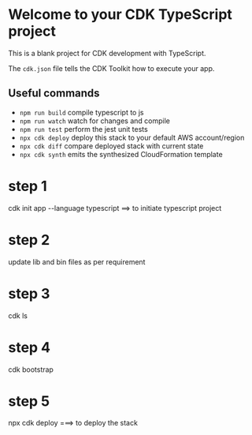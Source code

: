 # Welcome to your CDK TypeScript project

This is a blank project for CDK development with TypeScript.

The `cdk.json` file tells the CDK Toolkit how to execute your app.

## Useful commands

* `npm run build`   compile typescript to js
* `npm run watch`   watch for changes and compile
* `npm run test`    perform the jest unit tests
* `npx cdk deploy`  deploy this stack to your default AWS account/region
* `npx cdk diff`    compare deployed stack with current state
* `npx cdk synth`   emits the synthesized CloudFormation template

step 1
========
cdk init app --language typescript ==> to initiate typescript project

step 2
========
update lib and bin files as per requirement

step 3
========
cdk ls

step 4
=======
cdk bootstrap

step 5
=======
npx cdk deploy ===> to deploy the stack



